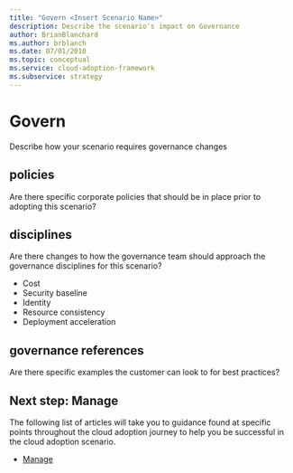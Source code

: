 ```yaml
---
title: "Govern <Insert Scenario Name>"
description: Describe the scenario's impact on Governance
author: BrianBlanchard
ms.author: brblanch
ms.date: 07/01/2010
ms.topic: conceptual
ms.service: cloud-adoption-framework
ms.subservice: strategy
---
```


# Govern <Insert Scenario Name>

Describe how your scenario requires governance changes

## <Insert Scenario Name> policies

Are there specific corporate policies that should be in place prior to adopting this scenario?

## <Insert Scenario Name> disciplines

Are there changes to how the governance team should approach the governance disciplines for this scenario?
- Cost
- Security baseline
- Identity
- Resource consistency
- Deployment acceleration

## <Insert Scenario Name> governance references

Are there specific examples the customer can look to for best practices?

## Next step: Manage <Insert Scenario Name>

The following list of articles will take you to guidance found at specific points throughout the cloud adoption journey to help you be successful in the cloud adoption scenario.

- [Manage <Insert Scenario Name>](./manage.md)
